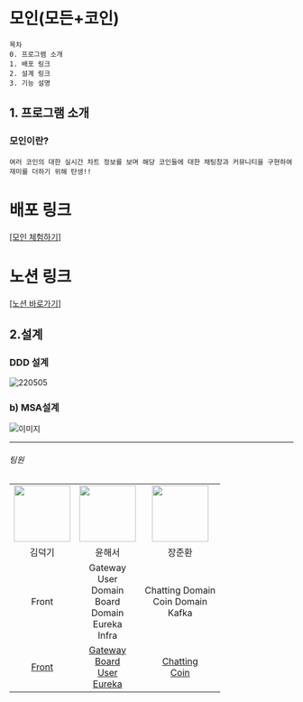 # 모인(모든+코인)

```
목차
0. 프로그램 소개
1. 배포 링크
2. 설계 링크
3. 기능 설명
```
## 1. 프로그램 소개

###  모인이란?
```
여러 코인의 대한 실시간 차트 정보를 보며 해당 코인들에 대한 채팅창과 커뮤니티을 구현하여 재미를 더하기 위해 탄생!!
```

# 배포 링크
<a href="https://bittechcamp3.github.io/frontend/">[모인 체험하기]</a>

# 노션 링크
<a href="https://flawless-plough-56d.notion.site/Final-3-85fc99bbeca2442eb0192b5abceb111b">[노션 바로가기]</a>

## 2.설계

### DDD 설계 
![220505](https://user-images.githubusercontent.com/104835130/169385398-6408d56a-c335-4bcb-8f86-869924856d62.png)

### b) MSA설계
![이미지](https://user-images.githubusercontent.com/104835130/169385576-e256a830-bd72-4518-80a1-495ba482c58c.png)

*** 

###### 팀원
<table>
    <tr>
        <td align="center">
            <a href="https://github.com/"><img  width="100px" src="https://avatars.githubusercontent.com/u/52899349?v=4" /></a>
        </td>
        <td align="center">
            <a href="https://github.com/"><img  width="100px" src="https://avatars.githubusercontent.com/u/48188928?v=4" /></a>
        </td>
        <td align="center">
            <a href="https://github.com/"><img  width="100px" src="https://avatars.githubusercontent.com/u/62946867?v=4" /></a>
        </td>
    </tr>
    <tr>
        <td align="center">김덕기</td>
        <td align="center">윤해서</td>
        <td align="center">장준환</td>
    </tr>
    <tr>
        <td align="center">Front</td>
        <td align="center">Gateway<br/>User<br/>Domain<br/>Board<br/>Domain<br/>Eureka<br/>Infra</td>
        <td align="center">Chatting Domain<br/>Coin Domain<br/>Kafka</td>
    </tr>
    <tr>
        <td align="center">
            <a href="https://github.com/BitTechCamp3/frontend">Front</a> 
        </td>
        <td align="center">
            <a href="https://github.com/BitTechCamp3/teamThreeGateway">Gateway</a><br/> 
            <a href="https://github.com/BitTechCamp3/threeBoard">Board</a><br/>
            <a href="https://github.com/BitTechCamp3/threeUser">User</a><br/>
            <a href="https://github.com/BitTechCamp3/threeEureka">Eureka</a>
        </td>
        <td align="center">
            <a href="https://github.com/BitTechCamp3/threeChatting">Chatting</a><br/> 
            <a href="https://github.com/BitTechCamp3/threeCoin">Coin</a> 
        </td>
    </tr>
</table>
